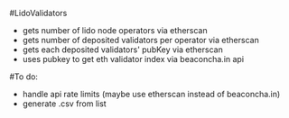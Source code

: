 #LidoValidators
- gets number of lido node operators via etherscan
- gets number of deposited validators per operator via etherscan
- gets each deposited validators' pubKey via etherscan
- uses pubkey to get eth validator index via beaconcha.in api 

#To do:
- handle api rate limits (maybe use etherscan instead of beaconcha.in)
- generate .csv from list


